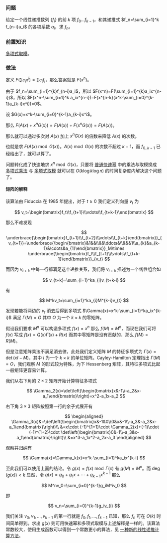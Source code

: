 ### 问题

给定一个线性递推数列 $\{f_i\}$ 的前 $k$ 项 $f_0\dots f_{k-1}$，和其递推式 $f_n=\sum_{i=1}^k f_{n-i}a_i$ 的各项系数 $a_i$，求 $f_n$。

### 前置知识

[多项式取模](./poly/div-mod.md)。

### 做法

定义 $F(\sum c_ix^i)=\sum c_if_i$，那么答案就是 $F(x^n)$。

由于 $f_n=\sum_{i=1}^{k}f_{n-i}a_i$，所以 $F(x^n)=F(\sum_{i=1}^{k}a_ix^{n-i})$，所以 $F(x^n-\sum_{i=1}^k a_ix^{n-i})=F(x^{n-k}(x^k-\sum_{i=0}^{k-1}a_{k-i}x^i))=0$。

设 $G(x)=x^k-\sum_{i=0}^{k-1}a_{k-i}x^i$。

那么 $F(A(x)+x^nG(x))=F(A(x))+F(x^nG(x))=F(A(x))$。

那么就可以通过多次对 $A(x)$ 加上 $x^nG(x)$ 的倍数来降低 $A(x)$ 的次数。

也就是求 $F(A(x)\bmod G(x))$。$A(x)\bmod G(x)$ 的次数不超过 $k-1$，而 $f_{0..k-1}$ 已经给出了，就可以算了。

问题转化成了快速地求 $x^n\bmod G(x)$，只要将 [普通快速幂](./quick-pow.md) 中的乘法与取模换成 [多项式乘法](./poly/ntt.md) 与 [多项式取模](./poly/div-mod.md) 就可以在 $O(k\log k\log n)$ 的时间复杂度内解决这个问题了。

#### 矩阵的解释

该算法由 Fiduccia 在 1985 年提出，对于 $t\geq 0$ 我们定义列向量 $v_t$ 为

$$
v_t=\begin{bmatrix}f_t\\f_{t+1}\\\vdots\\f_{t+k-1}\end{bmatrix}
$$

那么不难发现

$$
\underbrace{\begin{bmatrix}f_{t+1}\\f_{t+2}\\\vdots\\f_{t+k}\end{bmatrix}}_{v_{t+1}}=\underbrace{\begin{bmatrix}&1&&\\&&\ddots&\\&&&1\\a_{k}&a_{k-1}&\cdots&a_{1}\end{bmatrix}}_M\times \underbrace{\begin{bmatrix}f_t\\f_{t+1}\\\vdots\\f_{t+k-1}\end{bmatrix}}_{v_t}
$$

而因为 $v_{t+k}$ 中每一行都满足这个递推关系，我们将 $v_{t+k}$ 描述为一个线性组合如

$$
v_{t+k}=\sum_{i=1}^ka_{i}v_{t+k-i}
$$

有

$$
M^kv_t=\sum_{i=1}^ka_{i}M^{k-i}v_{t}
$$

发现若能将两边的 $v_t$ 消去后得到多项式 $\Gamma(x)=x^k-\sum_{i=1}^ka_ix^{k-i}$ 满足 $\Gamma(M)=O$ 其中 $O$ 为一个 $k\times k$ 的零矩阵。

假设我们要求 $M^n$ 可以构造多项式 $f(x)=x^n$ 那么 $f(M)=M^n$，而现在我们可将 $f(x)$ 写成 $f(x)=Q(x)\Gamma(x)+R(x)$ 而其中零矩阵是没有贡献的，那么 $f(M)=R(M)$。

但是注意矩阵乘法不满足消去律，此处我们定义矩阵 $M$ 的特征多项式为 $\Gamma(x)=\det(xI-M)$，其中 $I$ 为一个 $k\times k$ 的单位矩阵。Cayley-Hamilton 定理指出 $\Gamma(M)=O$，我们观察 $M$ 的形式较为特殊，为下 Hessenberg 矩阵，其特征多项式比起一般矩阵更容易计算。

我们从右下角的 $2\times 2$ 矩阵开始计算特征多项式

$$
\Gamma_2(x)=\det\left(\begin{bmatrix}x&-1\\-a_2&x-a_1\end{bmatrix}\right)=x^2-a_1x-a_2
$$

右下角 $3\times 3$ 矩阵按照第一行的余子式展开有

$$
\begin{aligned}
\Gamma_3(x)&=\det\left(\begin{bmatrix}x&-1&0\\0&x&-1\\-a_3&-a_2&x-a_1\end{bmatrix}\right)\\
&=x\cdot (-1)^{1+1}\cdot \Gamma_2(x)+(-1)\cdot (-1)^{1+2}\cdot \det\left(\begin{bmatrix}0&-1\\-a_3&x-a_1\end{bmatrix}\right)\\
&=x^3-a_1x^2-a_2x-a_3
\end{aligned}
$$

观察并归纳有

$$
\Gamma(x)=\Gamma_k(x)=x^k-\sum_{i=1}^ka_ix^{k-i}
$$

至此我们可以使用上面的结论。令 $g(x)=f(x)\bmod{\Gamma(x)}$ 有 $g(M)=M^n$。而 $\deg(g(x))\lt k$ 显然，令 $g(x)=g_0+g_1x+\cdots +g_{k-1}x^{k-1}$ 那么

$$
M^nv_0=\sum_{i=0}^{k-1}g_iM^iv_0
$$

即

$$
v_n=\sum_{i=0}^{k-1}g_iv_{i}
$$

我们关注 $v_0,v_1,\dots ,v_{k-1}$ 的第一行就是 $f_0,f_1,\dots ,f_{k-1}$ 已知，那么 $f_n$ 可在 $O(k)$ 时间简单得到。求出 $g(x)$ 则可用快速幂和多项式取模与上述解释是一样的。该算法常数较大，使用生成函数可以得到一个常数更小的算法，见 [一种新的线性递推计算方法](https://blog.csdn.net/EI_Captain/article/details/109196620)。
